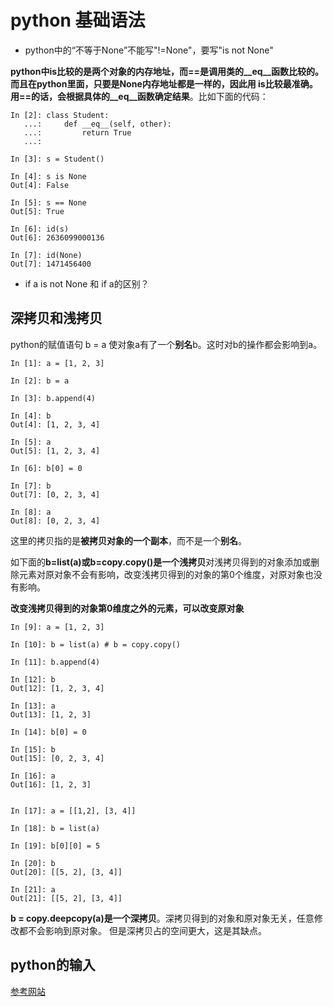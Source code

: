 # python 基础语法 
- python中的“不等于None”不能写"!=None"，要写"is not None"

**python中is比较的是两个对象的内存地址，而==是调用类的__eq__函数比较的。而且在python里面，只要是None内存地址都是一样的，因此用
is比较最准确。用==的话，会根据具体的__eq__函数确定结果**。比如下面的代码：
```
In [2]: class Student:
   ...:     def __eq__(self, other):
   ...:         return True
   ...:

In [3]: s = Student()

In [4]: s is None
Out[4]: False

In [5]: s == None
Out[5]: True

In [6]: id(s)
Out[6]: 2636099000136

In [7]: id(None)
Out[7]: 1471456400
```

- if a is not None 和 if a的区别？

## 深拷贝和浅拷贝

python的赋值语句 b = a 使对象a有了一个**别名**b。这时对b的操作都会影响到a。
```
In [1]: a = [1, 2, 3]

In [2]: b = a

In [3]: b.append(4)

In [4]: b
Out[4]: [1, 2, 3, 4]

In [5]: a
Out[5]: [1, 2, 3, 4]

In [6]: b[0] = 0

In [7]: b
Out[7]: [0, 2, 3, 4]

In [8]: a
Out[8]: [0, 2, 3, 4]
```


这里的拷贝指的是**被拷贝对象的一个副本**，而不是一个**别名**。

如下面的**b=list(a)或b=copy.copy()是一个浅拷贝**对浅拷贝得到的对象添加或删除元素对原对象不会有影响，改变浅拷贝得到的对象的第0个维度，对原对象也没有影响。

**改变浅拷贝得到的对象第0维度之外的元素，可以改变原对象**

```
In [9]: a = [1, 2, 3]

In [10]: b = list(a) # b = copy.copy()

In [11]: b.append(4)

In [12]: b
Out[12]: [1, 2, 3, 4]

In [13]: a
Out[13]: [1, 2, 3]

In [14]: b[0] = 0

In [15]: b
Out[15]: [0, 2, 3, 4]

In [16]: a
Out[16]: [1, 2, 3]


In [17]: a = [[1,2], [3, 4]]

In [18]: b = list(a)

In [19]: b[0][0] = 5

In [20]: b
Out[20]: [[5, 2], [3, 4]]

In [21]: a
Out[21]: [[5, 2], [3, 4]]
```

**b = copy.deepcopy(a)是一个深拷贝**。深拷贝得到的对象和原对象无关，任意修改都不会影响到原对象。
但是深拷贝占的空间更大，这是其缺点。

## python的输入

[参考网站](https://www.jianshu.com/p/6f14ca3290ee)
